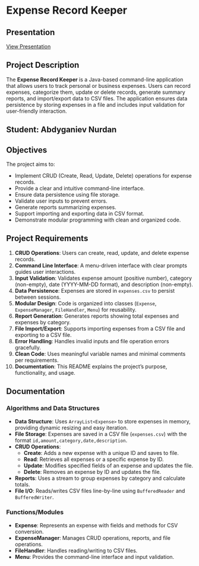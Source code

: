 # Expense Record Keeper

## Presentation 
[View Presentation](https://drive.google.com/drive/folders/1h1UuqzGyfswWVQxZGfhhV9Lg6qSM2qk9?usp=drive_link)

## Project Description
The **Expense Record Keeper** is a Java-based command-line application that allows users to track personal or business expenses. Users can record expenses, categorize them, update or delete records, generate summary reports, and import/export data to CSV files. The application ensures data persistence by storing expenses in a file and includes input validation for user-friendly interaction.

## Student: Abdyganiev Nurdan

## Objectives
The project aims to:
- Implement CRUD (Create, Read, Update, Delete) operations for expense records.
- Provide a clear and intuitive command-line interface.
- Ensure data persistence using file storage.
- Validate user inputs to prevent errors.
- Generate reports summarizing expenses.
- Support importing and exporting data in CSV format.
- Demonstrate modular programming with clean and organized code.

## Project Requirements
1. **CRUD Operations**: Users can create, read, update, and delete expense records.
2. **Command Line Interface**: A menu-driven interface with clear prompts guides user interactions.
3. **Input Validation**: Validates expense amount (positive number), category (non-empty), date (YYYY-MM-DD format), and description (non-empty).
4. **Data Persistence**: Expenses are stored in `expenses.csv` to persist between sessions.
5. **Modular Design**: Code is organized into classes (`Expense`, `ExpenseManager`, `FileHandler`, `Menu`) for reusability.
6. **Report Generation**: Generates reports showing total expenses and expenses by category.
7. **File Import/Export**: Supports importing expenses from a CSV file and exporting to a CSV file.
8. **Error Handling**: Handles invalid inputs and file operation errors gracefully.
9. **Clean Code**: Uses meaningful variable names and minimal comments per requirements.
10. **Documentation**: This README explains the project’s purpose, functionality, and usage.

## Documentation
### Algorithms and Data Structures
- **Data Structure**: Uses `ArrayList<Expense>` to store expenses in memory, providing dynamic resizing and easy iteration.
- **File Storage**: Expenses are saved in a CSV file (`expenses.csv`) with the format `id,amount,category,date,description`.
- **CRUD Operations**:
  - **Create**: Adds a new expense with a unique ID and saves to file.
  - **Read**: Retrieves all expenses or a specific expense by ID.
  - **Update**: Modifies specified fields of an expense and updates the file.
  - **Delete**: Removes an expense by ID and updates the file.
- **Reports**: Uses a stream to group expenses by category and calculate totals.
- **File I/O**: Reads/writes CSV files line-by-line using `BufferedReader` and `BufferedWriter`.

### Functions/Modules
- **Expense**: Represents an expense with fields and methods for CSV conversion.
- **ExpenseManager**: Manages CRUD operations, reports, and file operations.
- **FileHandler**: Handles reading/writing to CSV files.
- **Menu**: Provides the command-line interface and input validation.
